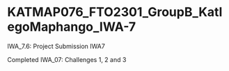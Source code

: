 # KATMAP076_FTO2301_GroupB_KatlegoMaphango_IWA-7
IWA_7.6: Project Submission IWA7

Completed IWA_07: Challenges 1, 2 and 3
